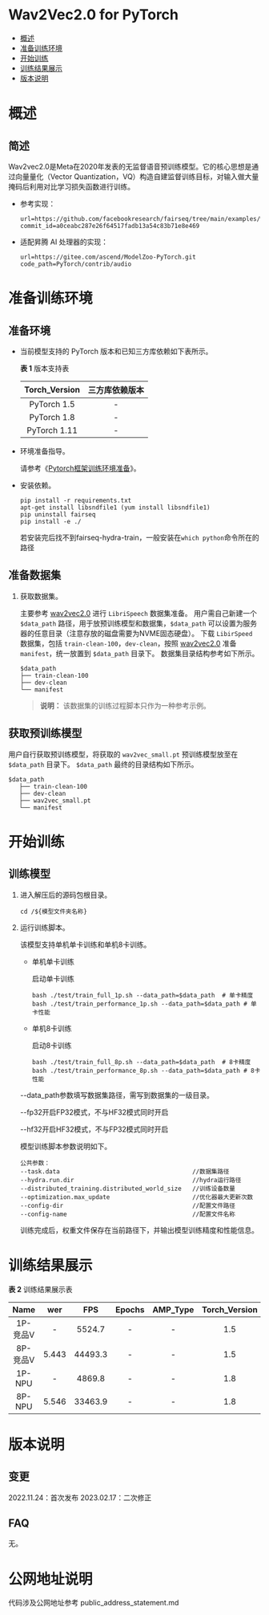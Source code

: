 # Wav2Vec2.0 for PyTorch

-   [概述](概述.md)
-   [准备训练环境](准备训练环境.md)
-   [开始训练](开始训练.md)
-   [训练结果展示](训练结果展示.md)
-   [版本说明](版本说明.md)

# 概述

## 简述

Wav2vec2.0是Meta在2020年发表的无监督语音预训练模型。它的核心思想是通过向量量化（Vector Quantization，VQ）构造自建监督训练目标，对输入做大量掩码后利用对比学习损失函数进行训练。

- 参考实现：
  
  ```
  url=https://github.com/facebookresearch/fairseq/tree/main/examples/wav2vec
  commit_id=a0ceabc287e26f64517fadb13a54c83b71e8e469
  ```
- 适配昇腾 AI 处理器的实现：

    ```
    url=https://gitee.com/ascend/ModelZoo-PyTorch.git
    code_path=PyTorch/contrib/audio
    ```


# 准备训练环境

## 准备环境

- 当前模型支持的 PyTorch 版本和已知三方库依赖如下表所示。

  **表 1**  版本支持表

  | Torch_Version      | 三方库依赖版本                                 |
  | :--------: | :----------------------------------------------------------: |
  | PyTorch 1.5 | - |
  | PyTorch 1.8 | - |
  | PyTorch 1.11   | - |

- 环境准备指导。

  请参考《[Pytorch框架训练环境准备](https://www.hiascend.com/document/detail/zh/ModelZoo/pytorchframework/ptes)》。
  
- 安装依赖。

  ```
  pip install -r requirements.txt
  apt-get install libsndfile1 (yum install libsndfile1)
  pip uninstall fairseq
  pip install -e ./
  ```
  若安装完后找不到fairseq-hydra-train，一般安装在`which python`命令所在的路径

## 准备数据集

1. 获取数据集。

   主要参考 [wav2vec2.0](https://github.com/facebookresearch/fairseq/tree/main/examples/wav2vec) 进行 `LibriSpeech` 数据集准备。
   用户需自己新建一个 `$data_path` 路径，用于放预训练模型和数据集，`$data_path` 可以设置为服务器的任意目录（注意存放的磁盘需要为NVME固态硬盘）。
   下载 `LibirSpeed` 数据集，包括 `train-clean-100`，`dev-clean`，按照 [wav2vec2.0](https://github.com/facebookresearch/fairseq/tree/main/examples/wav2vec) 准备 `manifest`，统一放置到 `$data_path` 目录下。
   数据集目录结构参考如下所示。
    ```
    $data_path
    ├── train-clean-100
    ├── dev-clean
    └── manifest
    ```
   > **说明：** 
   >该数据集的训练过程脚本只作为一种参考示例。

## 获取预训练模型

用户自行获取预训练模型，将获取的 `wav2vec_small.pt` 预训练模型放至在 `$data_path` 目录下。
 `$data_path` 最终的目录结构如下所示。
 ```
 $data_path
    ├── train-clean-100
    ├── dev-clean
    ├── wav2vec_small.pt
    └── manifest
 ```

# 开始训练

## 训练模型

1. 进入解压后的源码包根目录。

   ```
   cd /${模型文件夹名称} 
   ```

2. 运行训练脚本。

   该模型支持单机单卡训练和单机8卡训练。

   - 单机单卡训练

     启动单卡训练

     ```
     bash ./test/train_full_1p.sh --data_path=$data_path  # 单卡精度
     bash ./test/train_performance_1p.sh --data_path=$data_path # 单卡性能
     ```

   - 单机8卡训练

     启动8卡训练

     ```
     bash ./test/train_full_8p.sh --data_path=$data_path  # 8卡精度
     bash ./test/train_performance_8p.sh --data_path=$data_path # 8卡性能
     ```
   --data_path参数填写数据集路径，需写到数据集的一级目录。

   --fp32开启FP32模式，不与HF32模式同时开启

   --hf32开启HF32模式，不与FP32模式同时开启

   模型训练脚本参数说明如下。

      ```
      公共参数：
      --task.data                                     //数据集路径
      --hydra.run.dir                                 //hydra运行路径
      --distributed_training.distributed_world_size   //训练设备数量
      --optimization.max_update                       //优化器最大更新次数
      --config-dir                                    //配置文件路径
      --config-name                                   //配置文件名称
      ```
    
   训练完成后，权重文件保存在当前路径下，并输出模型训练精度和性能信息。


# 训练结果展示

**表 2**  训练结果展示表

|  Name  | wer  | FPS | Epochs | AMP_Type | Torch_Version |
| :----: | :---: | :--: |:----: | :---: | :--: |
| 1P-竞品V |   -   | 5524.7  | - | - | 1.5 |
| 8P-竞品V | 5.443  | 44493.3 | - | - | 1.5 |
| 1P-NPU |   -   | 4869.8  | - | - | 1.8 |
| 8P-NPU | 5.546 | 33463.9 | - | - | 1.8 |

# 版本说明

## 变更

2022.11.24：首次发布
2023.02.17：二次修正

## FAQ


无。

# 公网地址说明

代码涉及公网地址参考 public_address_statement.md